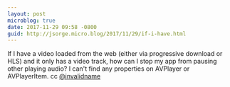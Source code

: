 ```yaml
---
layout: post
microblog: true
date: 2017-11-29 09:58 -0800
guid: http://jsorge.micro.blog/2017/11/29/if-i-have.html
---
```

If I have a video loaded from the web (either via progressive download or HLS) and it only has a video track, how can I stop my app from pausing other playing audio? I can't find any properties on AVPlayer or AVPlayerItem. cc [@invalidname](https://micro.blog/invalidname)
